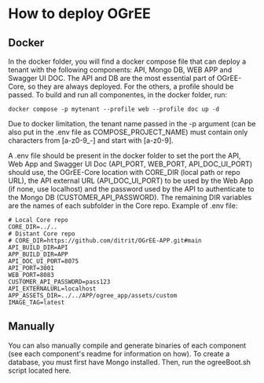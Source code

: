 # How to deploy OGrEE

## Docker
In the docker folder, you will find a docker compose file that can deploy a tenant with the following components: API, Mongo DB, WEB APP and Swagger UI DOC. The API and DB are the most essential part of OGrEE-Core, so they are always deployed. For the others, a profile should be passed. To build and run all componentes, in the docker folder, run:
```
docker compose -p mytenant --profile web --profile doc up -d
```
Due to docker limitation, the tenant name passed in the -p argument (can be also put in the .env file as COMPOSE_PROJECT_NAME) must contain only characters from [a-z0-9_-] and start with [a-z0-9].

A .env file should be present in the docker folder to set the port the API, Web App and Swagger UI Doc (API_PORT, WEB_PORT, API_DOC_UI_PORT) should use, the OGrEE-Core location with CORE_DIR (local path or repo URL), the API external URL (API_DOC_UI_PORT) to be used by the Web App (if none, use localhost) and the password used by the API to authenticate to the Mongo DB (CUSTOMER_API_PASSWORD). The remaining DIR variables are the names of each subfolder in the Core repo. Example of .env file:
```
# Local Core repo
CORE_DIR=../..
# Distant Core repo
# CORE_DIR=https://github.com/ditrit/OGrEE-APP.git#main
API_BUILD_DIR=API
APP_BUILD_DIR=APP
API_DOC_UI_PORT=8075
API_PORT=3001
WEB_PORT=8083
CUSTOMER_API_PASSWORD=pass123
API_EXTERNALURL=localhost
APP_ASSETS_DIR=../../APP/ogree_app/assets/custom
IMAGE_TAG=latest
```

## Manually
You can also manually compile and generate binaries of each component (see each component's readme for information on how). To create a database, you must first have Mongo installed. Then, run the ogreeBoot.sh script located here. 